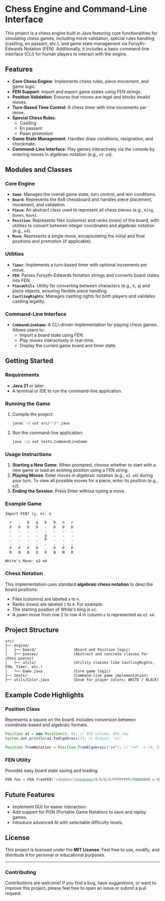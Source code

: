 # Chess Engine and Command-Line Interface

This project is a chess engine built in Java featuring core functionalities for simulating chess games, including move validation, special rules handling (castling, en passant, etc.), and game state management via Forsyth–Edwards Notation (FEN). Additionally, it includes a basic command-line interface (CLI) for human players to interact with the engine.

## Features

- **Core Chess Engine**: Implements chess rules, piece movement, and game logic.
- **FEN Support**: Import and export game states using FEN strings.
- **Position Validation**: Ensures that moves are legal and blocks invalid moves.
- **Turn-Based Time Control**: A chess timer with time increments per move.
- **Special Chess Rules**:
    - Castling
    - En passant
    - Pawn promotion
- **Game State Management**: Handles draw conditions, resignation, and checkmate.
- **Command-Line Interface**: Play games interactively via the console by entering moves in algebraic notation (e.g., `e2 e4`).

## Modules and Classes

### Core Engine
- **`Game`**: Manages the overall game state, turn control, and win conditions.
- **`Board`**: Represents the 8x8 chessboard and handles piece placement, movement, and validation.
- **`Piece`**: An abstract class used to represent all chess pieces (e.g., `King`, `Queen`, `Rook`).
- **`Position`**: Represents files (columns) and ranks (rows) of the board, with utilities to convert between integer coordinates and algebraic notation (e.g., `e4`).
- **`Move`**: Represents a single move, encapsulating the initial and final positions and promotion (if applicable).

### Utilities
- **`Timer`**: Implements a turn-based timer with optional increments per move.
- **`FEN`**: Parses Forsyth–Edwards Notation strings and converts board states into FEN.
- **`PieceUtils`**: Utility for converting between characters (e.g., `K`, `q`) and piece objects, ensuring flexible piece handling.
- **`CastlingRights`**: Manages castling rights for both players and validates castling legality.

### Command-Line Interface
- **`CommandLineGame`**: A CLI-driven implementation for playing chess games. Allows users to:
    - Import a board state using FEN.
    - Play moves interactively in real-time.
    - Display the current game board and timer state.

## Getting Started

### Requirements
- **Java 21** or later.
- A terminal or IDE to run the command-line application.

### Running the Game
1. Compile the project:
    ```bash
    javac -d out src/**/*.java
    ```
2. Run the command-line application:
    ```bash
    java -cp out tests.CommandLineGame
    ```

### Usage Instructions
1. **Starting a New Game**: When prompted, choose whether to start with a new game or load an existing position using a FEN string.
2. **Playing Moves**: Enter moves in algebraic notation (e.g., `e2 e4`) during your turn. To view all possible moves for a piece, enter its position (e.g., `e2`).
3. **Ending the Session**: Press Enter without typing a move.

### Example Game
```text
Import FEN? (y, n): n

  r   .   b   q   k   b   n   r
  p   p   p   p   .   p   p   p
  .   .   .   .   .   .   .   .
  .   .   .   .   p   .   .   .
  .   .   .   .   P   .   .   .
  .   .   .   .   .   .   .   .
  P   P   P   P   .   P   P   P
  R   N   B   Q   K   B   N   R

White's Move: e2 e4
```

### Chess Notation
This implementation uses standard **algebraic chess notation** to describe board positions:
- Files (columns) are labeled `a` to `h`.
- Ranks (rows) are labeled `1` to `8`.
  For example:
- The starting position of White's king is `e1`.
- A pawn move from row 2 to row 4 in column `e` is represented as `e2 e4`.

## Project Structure

```plaintext
src/
├── engine/
│   ├── board/                 (Board and Position logic)
│   ├── pieces/                (Abstract and concrete classes for chess pieces)
│   ├── utils/                 (Utility classes like CastlingRights, FEN, Timer, etc.)
│   └── Game.java              (Core game logic)
├── tests/                     (Command-line game implementation)
├── utils/Color.java           (Enum for player colors: WHITE / BLACK)
```

## Example Code Highlights

### Position Class
Represents a square on the board. Includes conversion between coordinate-based and algebraic formats.
```java
Position a1 = new Position(0, 0); // 0th column, 0th row
System.out.println(a1.toAlgebraic()); // Output: "a1"

Position fromNotation = Position.fromAlgebraic("e4"); // "e4" -> (4, 3)
```

### FEN Utility
Provides easy board state saving and loading.
```java
FEN fen = FEN.fromFEN("rnbqkbnr/pppppppp/8/8/8/8/PPPPPPPP/RNBQKBNR w KQkq - 0 1");
```

## Future Features
- Implement GUI for easier interaction.
- Add support for PGN (Portable Game Notation) to save and replay games.
- Introduce advanced AI with selectable difficulty levels.

## License

This project is licensed under the **MIT License**. Feel free to use, modify, and distribute it for personal or educational purposes.

---

### Contributing
Contributions are welcome! If you find a bug, have suggestions, or want to improve this project, please feel free to open an issue or submit a pull request.

